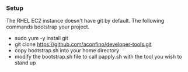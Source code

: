 ### Setup
The RHEL EC2 instance doesn't have git by default.  The following commands bootstrap your project.
* sudo yum -y install git
* git clone https://github.com/aconfino/developer-tools.git
* copy bootstrap.sh into your home directory
* modify the bootstrap.sh file to call papply.sh with the tool you wish to stand up